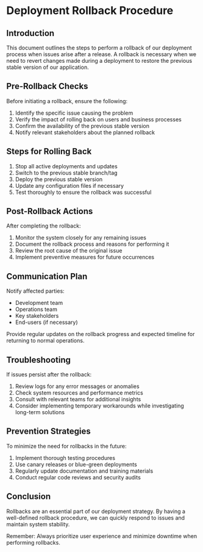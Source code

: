 # Deployment Rollback Procedure

## Introduction

This document outlines the steps to perform a rollback of our deployment process when issues arise after a release. A rollback is necessary when we need to revert changes made during a deployment to restore the previous stable version of our application.

## Pre-Rollback Checks

Before initiating a rollback, ensure the following:

1. Identify the specific issue causing the problem
2. Verify the impact of rolling back on users and business processes
3. Confirm the availability of the previous stable version
4. Notify relevant stakeholders about the planned rollback

## Steps for Rolling Back

1. Stop all active deployments and updates
2. Switch to the previous stable branch/tag
3. Deploy the previous stable version
4. Update any configuration files if necessary
5. Test thoroughly to ensure the rollback was successful

## Post-Rollback Actions

After completing the rollback:

1. Monitor the system closely for any remaining issues
2. Document the rollback process and reasons for performing it
3. Review the root cause of the original issue
4. Implement preventive measures for future occurrences

## Communication Plan

Notify affected parties:

- Development team
- Operations team
- Key stakeholders
- End-users (if necessary)

Provide regular updates on the rollback progress and expected timeline for returning to normal operations.

## Troubleshooting

If issues persist after the rollback:

1. Review logs for any error messages or anomalies
2. Check system resources and performance metrics
3. Consult with relevant teams for additional insights
4. Consider implementing temporary workarounds while investigating long-term solutions

## Prevention Strategies

To minimize the need for rollbacks in the future:

1. Implement thorough testing procedures
2. Use canary releases or blue-green deployments
3. Regularly update documentation and training materials
4. Conduct regular code reviews and security audits

## Conclusion

Rollbacks are an essential part of our deployment strategy. By having a well-defined rollback procedure, we can quickly respond to issues and maintain system stability.

Remember: Always prioritize user experience and minimize downtime when performing rollbacks.